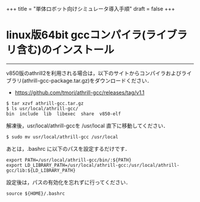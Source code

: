 +++
title = "単体ロボット向けシミュレータ導入手順"
draft = false
+++

# linux版64bit gccコンパイラ(ライブラリ含む)のインストール

------

v850版のathrill2を利用される場合は，以下のサイトからコンパイラおよびライブラリ(athrill-gcc-package.tar.gz)をダウンロードください．

- https://github.com/tmori/athrill-gcc/releases/tag/v1.1

```
$ tar xzvf athrill-gcc.tar.gz
$ ls usr/local/athrill-gcc/
bin  include  lib  libexec  share  v850-elf
```

解凍後，usr/local/athrill-gccを /usr/local 直下に移動してください．

```
$ sudo mv usr/local/athrill-gcc /usr/local
```

あとは，.bashrc に以下のパスを設定するだけです．

```
export PATH=/usr/local/athrill-gcc/bin/:${PATH}
export LD_LIBRARY_PATH=/usr/local/athrill-gcc:/usr/local/athrill-gcc/lib:${LD_LIBRARY_PATH}
```

設定後は，パスの有効化を忘れずに行ってください．

```
source ${HOME}/.bashrc
```